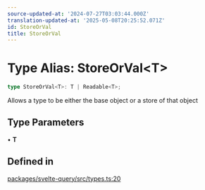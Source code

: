 ```yaml
---
source-updated-at: '2024-07-27T03:03:44.000Z'
translation-updated-at: '2025-05-08T20:25:52.071Z'
id: StoreOrVal
title: StoreOrVal
---
```


# Type Alias: StoreOrVal\<T\>

```ts
type StoreOrVal<T>: T | Readable<T>;
```

Allows a type to be either the base object or a store of that object

## Type Parameters

• **T**

## Defined in

[packages/svelte-query/src/types.ts:20](https://github.com/TanStack/query/blob/dac5da5416b82b0be38a8fb34dde1fc6670f0a59/packages/svelte-query/src/types.ts#L20)
